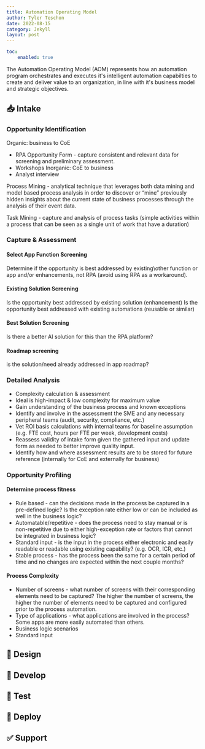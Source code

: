 ```yaml
---
title: Automation Operating Model
author: Tyler Teschon
date: 2022-08-15
category: Jekyll
layout: post
---
```


```yaml
toc:
    enabled: true
```

The Automation Operating Model (AOM) represents how an automation program orchestrates and executes it's intelligent automation capabilties to create and deliver value to an organization, in line with it's business model and strategic objectives.

:inbox_tray: Intake
-------------
### Opportunity Identification
Organic: business to CoE
- RPA Opportunity Form - capture consistent and relevant data for screening and preliminary assessment.
- Workshops
Inorganic: CoE to business
- Analyst interview

Process Mining - analytical technique that leverages both data mining and model based process analysis in order to discover or “mine” previously hidden insights about the current state of business processes through the analysis of their event data.

Task Mining - capture and analysis of process tasks (simple activities within a process that can be seen as a single unit of work that have a duration)

### Capture & Assessment
#### Select App Function Screening
Determine if the opportunity is best addressed by existing\other function or app and/or enhancements, not RPA (avoid using RPA as a workaround).

#### Existing Solution Screening
Is the opportunity best addressed by existing solution (enhancement)
Is the opportunity best addressed with existing automations (reusable or similar)

#### Best Solution Screening
Is there a better AI solution for this than the RPA platform?

#### Roadmap screening
is the solution/need already addressed in app roadmap?

### Detailed Analysis
- Complexity calculation & assessment
- Ideal is high-impact & low complexity for maximum value
- Gain understanding of the business process and known exceptions
- Identify and involve in the assessment the SME and any necessary peripheral teams (audit, security, compliance, etc.)
- Vet ROI basis calculations with internal teams for baseline assumption (e.g. FTE cost, hours per FTE per week, development costs)
- Reassess validity of intake form given the gathered input and update form as needed to better improve quality input.
- Identify how and where assessment results are to be stored for future reference (internally for CoE and externally for business)

### Opportunity Profiling
#### Determine process fitness
- Rule based - can the decisions made in the process be captured in a pre-defined logic? Is the exception rate either low or can be included as well in the business logic?
- Automatable/repetitive - does the process need to stay manual or is non-repetitive due to either high-exception rate or factors that cannot be integrated in business logic?
- Standard input - is the input in the process either electronic and easily readable or readable using existing capability? (e.g. OCR, ICR, etc.)
- Stable process - has the process been the same for a certain period of time and no changes are expected within the next couple months?

#### Process Complexity
- Number of screens - what number of screens with their corresponding elements need to be captured? The higher the number of screens, the higher the number of elements need to be captured and configured prior to the process automation.
- Type of applications - what applications are involved in the process? Some apps are more easily automated than others.
- Business logic scenarios
- Standard input

:triangular_ruler: Design
-------------

:wrench: Develop
-------------

:vertical_traffic_light: Test
-------------

:rocket: Deploy
-------------

:white_check_mark: Support
-------------

[1]: https://github.com/allejo/jekyll-toc

